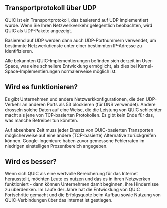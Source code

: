 ## Transportprotokoll über UDP

QUIC ist ein Transportprotokoll, das basierend auf UDP implementiert wurde. Wenn Sie Ihren Netzwerkverkehr gelegentlich beobachten, wird QUIC als UDP-Pakete angezeigt.

Basierend auf UDP werden dann auch UDP-Portnummern verwendet, um bestimmte Netzwerkdienste unter einer bestimmten IP-Adresse zu identifizieren.

Alle bekannten QUIC-Implementierungen befinden sich derzeit im User-Space, was eine schnellere Entwicklung ermöglicht, als dies bei Kernel-Space-Implementierungen normalerweise möglich ist.

## Wird es funktionieren?

Es gibt Unternehmen und andere Netzwerkkonfigurationen, die den UDP-Verkehr an anderen Ports als 53 blockieren (für DNS verwendet). Andere drosseln solche Daten auf eine Weise, die die Leistung von QUIC schlechter macht als jene von TCP-basierten Protokollen. Es gibt kein Ende für das, was manche Betreiber tun könnten.

Auf absehbare Zeit muss jeder Einsatz von QUIC-basierten Transporten möglicherweise auf eine andere (TCP-basierte) Alternative zurückgreifen können. Google-Ingenieure haben zuvor gemessene Fehlerraten im niedrigen einstelligen Prozentbereich angegeben.

## Wird es besser?

Wenn sich QUIC als eine wertvolle Bereicherung für das Internet herausstellt, möchten Leute es nutzen und das es in ihren Netzwerken funktioniert - dann können Unternehmen damit beginnen, ihre Hindernisse zu überdenken. Im Laufe der Jahre hat die Entwicklung von QUIC Fortschritte gemacht und die Erfolgsquote beim Aufbau sowie Nutzung von QUIC-Verbindungen über das Internet ist gestiegen.
